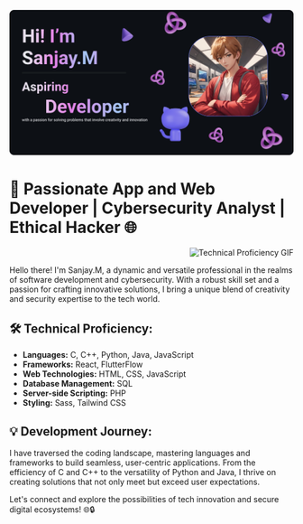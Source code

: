 ![](https://github.com/DarkPlaying/DarkPlaying/blob/main/README.jpg) 
# 🚀 Passionate App and Web Developer | Cybersecurity Analyst | Ethical Hacker 🌐
<div align="right">
  <img src="https://i.gifer.com/74pZ.gif" alt="Technical Proficiency GIF" width="200"/>
</div>

Hello there! I'm Sanjay.M, a dynamic and versatile professional in the realms of software development and cybersecurity. With a robust skill set and a passion for crafting innovative solutions, I bring a unique blend of creativity and security expertise to the tech world.

## 🛠️ Technical Proficiency:

- **Languages:** C, C++, Python, Java, JavaScript
- **Frameworks:** React, FlutterFlow
- **Web Technologies:** HTML, CSS, JavaScript
- **Database Management:** SQL
- **Server-side Scripting:** PHP
- **Styling:** Sass, Tailwind CSS

## 💡 Development Journey:

I have traversed the coding landscape, mastering languages and frameworks to build seamless, user-centric applications. From the efficiency of C and C++ to the versatility of Python and Java, I thrive on creating solutions that not only meet but exceed user expectations.

Let's connect and explore the possibilities of tech innovation and secure digital ecosystems! 🌐🔒
